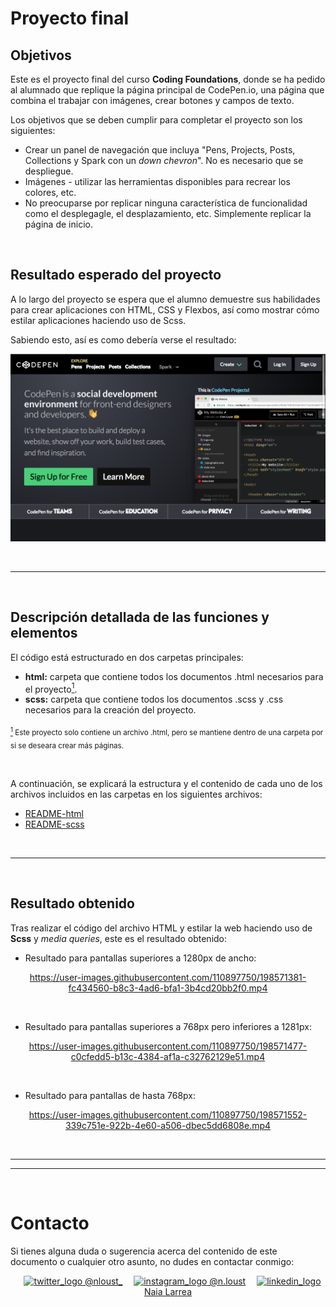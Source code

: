 # Proyecto final

## Objetivos

Este es el proyecto final del curso **Coding Foundations**, donde se ha pedido al alumnado que replique la página principal de CodePen.io, una página que combina el trabajar con imágenes, crear botones y campos de texto.

Los objetivos que se deben cumplir para completar el proyecto son los siguientes:

* Crear un panel de navegación que incluya "Pens, Projects, Posts, Collections y Spark con un *down chevron*". No es necesario que se despliegue.
* Imágenes - utilizar las herramientas disponibles para recrear los colores, etc.
* No preocuparse por replicar ninguna característica de funcionalidad como el desplegagle, el desplazamiento, etc. Simplemente replicar la página de inicio.

<br>

## Resultado esperado del proyecto

A lo largo del proyecto se espera que el alumno demuestre sus habilidades para crear aplicaciones con HTML, CSS y Flexbos, así como mostrar cómo estilar aplicaciones haciendo uso de Scss.

Sabiendo esto, así es como debería verse el resultado:

<div align="center">

![statement](./statement-codepen_io.png)

</div>

<br><hr><br>

## Descripción detallada de las funciones y elementos

El código está estructurado en dos carpetas principales:

* **html:** carpeta que contiene todos los documentos .html necesarios para el proyecto[<sup id="pieT1">1</sup>](#pieN1).
* **scss:** carpeta que contiene todos los documentos .scss y .css necesarios para la creación del proyecto.

<sub>[<sup id="pieN1">1</sup>](#pieT1) Este proyecto solo contiene un archivo .html, pero se mantiene dentro de una carpeta por si se deseara crear más páginas.</sub>

<br>

A continuación, se explicará la estructura y el contenido de cada uno de los archivos incluidos en las carpetas en los siguientes archivos:

* [README-html](./html/README-html.md)
* [README-scss](./scss/README-scss.md)

<br><hr><br>

## Resultado obtenido

Tras realizar el código del archivo HTML y estilar la web haciendo uso de **Scss** y *media queries*, este es el resultado obtenido:

* Resultado para pantallas superiores a 1280px de ancho:

<div align="center">

https://user-images.githubusercontent.com/110897750/198571381-fc434560-b8c3-4ad6-bfa1-3b4cd20bb2f0.mp4

</div>

<br>

* Resultado para pantallas superiores a 768px pero inferiores a 1281px:

<div align="center">

https://user-images.githubusercontent.com/110897750/198571477-c0cfedd5-b13c-4384-af1a-c32762129e51.mp4

</div>

<br>

* Resultado para pantallas de hasta 768px:

<div align="center">

https://user-images.githubusercontent.com/110897750/198571552-339c751e-922b-4e60-a506-dbec5dd6808e.mp4

</div>

<br><hr>
<hr><br>

# Contacto

Si tienes alguna duda o sugerencia acerca del contenido de este documento o cualquier otro asunto, no dudes en contactar conmigo:

<div align="center">
&emsp;<a href="https://twitter.com/nloust_"><img width="16" alt="twitter_logo" src="https://user-images.githubusercontent.com/110897750/195668304-54d1fbb3-bea1-4f9d-9ee7-7e494bd79013.png"> @nloust_</a> <!-- twitter: -->
&emsp;<a href="https://www.instagram.com/n.loust/"><img width="16" alt="instagram_logo" src="https://seeklogo.com/images/I/instagram-new-2016-logo-4773FE3F99-seeklogo.com.png"> @n.loust</a> <!-- instagram: -->
&emsp;<a href="https://www.linkedin.com/in/naia-larrea/"><img width="16" alt="linkedin_logo" src="https://user-images.githubusercontent.com/110897750/195669519-30e44b5d-4bef-47d3-9e37-81cff0ee5e55.png"> Naia Larrea</a> <!-- linkedin: -->
</div>